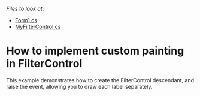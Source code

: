 <!-- default file list -->
*Files to look at*:

* [Form1.cs](./CS/Q264421/Form1.cs)
* [MyFilterControl.cs](./CS/Q264421/MyFilterControl.cs)
<!-- default file list end -->
# How to implement custom painting in FilterControl


<p>This example demonstrates how to create the FilterControl descendant, and raise the event, allowing you to draw each label separately.</p>

<br/>


